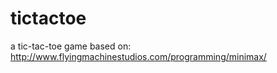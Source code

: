 tictactoe
=========

a tic-tac-toe game based on:
http://www.flyingmachinestudios.com/programming/minimax/
